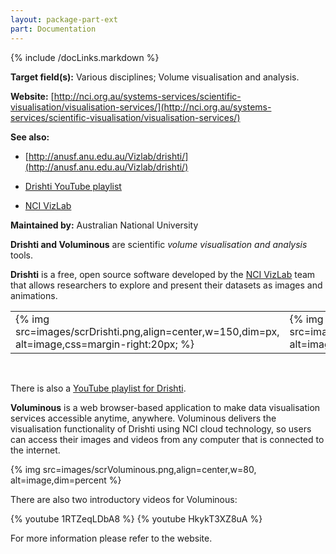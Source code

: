```yaml
---
layout: package-part-ext
part: Documentation
---
```

{% include /docLinks.markdown %}

**Target field(s):** Various disciplines; Volume visualisation and analysis. 

**Website:** [http://nci.org.au/systems-services/scientific-visualisation/visualisation-services/](http://nci.org.au/systems-services/scientific-visualisation/visualisation-services/)

**See also:** 

* [http://anusf.anu.edu.au/Vizlab/drishti/](http://anusf.anu.edu.au/Vizlab/drishti/) 

* [Drishti YouTube playlist](https://www.youtube.com/playlist?list=PLlf0kdl6dSPopkxgSNafjQXL_v2sV12DZ)

* [NCI VizLab](http://nci.org.au/virtual-laboratories/scientific-visualisation/) 

**Maintained by:** Australian National University

**Drishti and Voluminous** are scientific *volume visualisation and analysis* tools. 

**Drishti** is a free, open source software developed by the [NCI VizLab](http://nci.org.au/virtual-laboratories/scientific-visualisation/) team that allows researchers to explore and present their datasets as images and animations.


<table align="center">
<tr>
<td>
{% img src=images/scrDrishti.png,align=center,w=150,dim=px, alt=image,css=margin-right:20px; %}
</td><td>
{% img src=images/scrDrishti2.png,align=center,w=150, alt=image,dim=px %}
</td></tr>
</table>
<br/>

There is also a [YouTube playlist for Drishti](https://www.youtube.com/playlist?list=PLlf0kdl6dSPopkxgSNafjQXL_v2sV12DZ).

**Voluminous** is a web browser-based application to make data visualisation services accessible anytime, anywhere.
Voluminous delivers the visualisation functionality of Drishti using NCI cloud technology, so users can access their images and videos from any computer that is connected to the internet.

{% img src=images/scrVoluminous.png,align=center,w=80, alt=image,dim=percent %}


There are also two introductory videos for Voluminous:

{% youtube 1RTZeqLDbA8 %}
{% youtube HkykT3XZ8uA %}

For more information please refer to the website.
